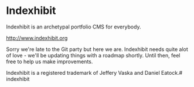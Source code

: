 # Indexhibit

Indexhibit is an archetypal portfolio CMS for everybody.

http://www.indexhibit.org

Sorry we're late to the Git party but here we are. Indexhibit needs quite alot of love - we'll be updating things with a roadmap shortly. Until then, feel free to help us make improvements.

Indexhibit is a registered trademark of Jeffery Vaska and Daniel Eatock.# indexhibit
